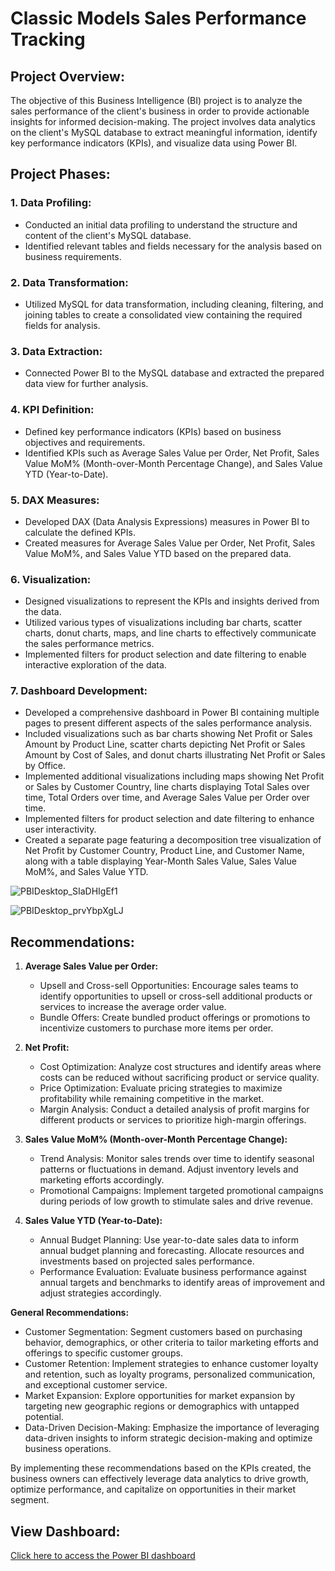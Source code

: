 # Classic Models Sales Performance Tracking

## Project Overview:
The objective of this Business Intelligence (BI) project is to analyze the sales performance of the client's business in order to provide actionable insights for informed decision-making. The project involves data analytics on the client's MySQL database to extract meaningful information, identify key performance indicators (KPIs), and visualize data using Power BI.

## Project Phases:

### 1. Data Profiling:
- Conducted an initial data profiling to understand the structure and content of the client's MySQL database.
- Identified relevant tables and fields necessary for the analysis based on business requirements.

### 2. Data Transformation:
- Utilized MySQL for data transformation, including cleaning, filtering, and joining tables to create a consolidated view containing the required fields for analysis.

### 3. Data Extraction:
- Connected Power BI to the MySQL database and extracted the prepared data view for further analysis.

### 4. KPI Definition:
- Defined key performance indicators (KPIs) based on business objectives and requirements.
- Identified KPIs such as Average Sales Value per Order, Net Profit, Sales Value MoM% (Month-over-Month Percentage Change), and Sales Value YTD (Year-to-Date).

### 5. DAX Measures:
- Developed DAX (Data Analysis Expressions) measures in Power BI to calculate the defined KPIs.
- Created measures for Average Sales Value per Order, Net Profit, Sales Value MoM%, and Sales Value YTD based on the prepared data.

### 6. Visualization:
- Designed visualizations to represent the KPIs and insights derived from the data.
- Utilized various types of visualizations including bar charts, scatter charts, donut charts, maps, and line charts to effectively communicate the sales performance metrics.
- Implemented filters for product selection and date filtering to enable interactive exploration of the data.

### 7. Dashboard Development:
- Developed a comprehensive dashboard in Power BI containing multiple pages to present different aspects of the sales performance analysis.
- Included visualizations such as bar charts showing Net Profit or Sales Amount by Product Line, scatter charts depicting Net Profit or Sales Amount by Cost of Sales, and donut charts illustrating Net Profit or Sales by Office.
- Implemented additional visualizations including maps showing Net Profit or Sales by Customer Country, line charts displaying Total Sales over time, Total Orders over time, and Average Sales Value per Order over time.
- Implemented filters for product selection and date filtering to enhance user interactivity.
- Created a separate page featuring a decomposition tree visualization of Net Profit by Customer Country, Product Line, and Customer Name, along with a table displaying Year-Month Sales Value, Sales Value MoM%, and Sales Value YTD.

![PBIDesktop_SIaDHIgEf1](https://github.com/alm-safwat/Classic-Models-Sales-Performance-Tracking/assets/135442913/bb4701b3-6263-41e1-aec2-5f70bee748e5)

![PBIDesktop_prvYbpXgLJ](https://github.com/alm-safwat/Classic-Models-Sales-Performance-Tracking/assets/135442913/5671d8be-ecd6-4760-9aa4-5ad1b2342797)


## Recommendations:

1. **Average Sales Value per Order:**
   - Upsell and Cross-sell Opportunities: Encourage sales teams to identify opportunities to upsell or cross-sell additional products or services to increase the average order value.
   - Bundle Offers: Create bundled product offerings or promotions to incentivize customers to purchase more items per order.

2. **Net Profit:**
   - Cost Optimization: Analyze cost structures and identify areas where costs can be reduced without sacrificing product or service quality.
   - Price Optimization: Evaluate pricing strategies to maximize profitability while remaining competitive in the market.
   - Margin Analysis: Conduct a detailed analysis of profit margins for different products or services to prioritize high-margin offerings.

3. **Sales Value MoM% (Month-over-Month Percentage Change):**
   - Trend Analysis: Monitor sales trends over time to identify seasonal patterns or fluctuations in demand. Adjust inventory levels and marketing efforts accordingly.
   - Promotional Campaigns: Implement targeted promotional campaigns during periods of low growth to stimulate sales and drive revenue.

4. **Sales Value YTD (Year-to-Date):**
   - Annual Budget Planning: Use year-to-date sales data to inform annual budget planning and forecasting. Allocate resources and investments based on projected sales performance.
   - Performance Evaluation: Evaluate business performance against annual targets and benchmarks to identify areas of improvement and adjust strategies accordingly.

**General Recommendations:**
- Customer Segmentation: Segment customers based on purchasing behavior, demographics, or other criteria to tailor marketing efforts and offerings to specific customer groups.
- Customer Retention: Implement strategies to enhance customer loyalty and retention, such as loyalty programs, personalized communication, and exceptional customer service.
- Market Expansion: Explore opportunities for market expansion by targeting new geographic regions or demographics with untapped potential.
- Data-Driven Decision-Making: Emphasize the importance of leveraging data-driven insights to inform strategic decision-making and optimize business operations.

By implementing these recommendations based on the KPIs created, the business owners can effectively leverage data analytics to drive growth, optimize performance, and capitalize on opportunities in their market segment.

## View Dashboard:

[Click here to access the Power BI dashboard](https://app.powerbi.com/view?r=eyJrIjoiZTc2MDE1ZjMtYzYxMC00MjdhLWFmZmMtZDIzYjNhNjc1M2RmIiwidCI6ImRmODY3OWNkLWE4MGUtNDVkOC05OWFjLWM4M2VkN2ZmOTVhMCJ9&fbclid=IwAR2el7Cdas4xsLgJS1G82uJvfHYnBImMdbZvjqIlKua2gP6LjTODtrgflWk)
